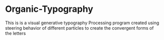 # Organic-Typography
This is is a visual generative typography Processing program created using steering behavior of different particles to create the convergent forms of the letters
